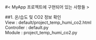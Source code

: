 #< MyApp 프로젝트에 구현되어 있는 사항들 >  

##1. 온/습도 및 CO2 정보 확인  
View : default/project_temp_humi_co2.html  
Controller : default.py  
Module : project_temp_humi_co2.py  
